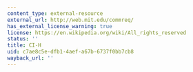 ```yaml
---
content_type: external-resource
external_url: http://web.mit.edu/commreq/
has_external_license_warning: true
license: https://en.wikipedia.org/wiki/All_rights_reserved
status: ''
title: CI-H
uid: c7ae8c5e-dfb1-4aef-a67b-6737f0bb7cb8
wayback_url: ''
---
```

